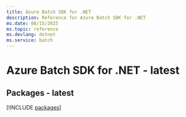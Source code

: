```yaml
---
title: Azure Batch SDK for .NET
description: Reference for Azure Batch SDK for .NET
ms.date: 08/15/2025
ms.topic: reference
ms.devlang: dotnet
ms.service: batch
---
```

# Azure Batch SDK for .NET - latest
## Packages - latest
[!INCLUDE [packages](batch-index.md)]